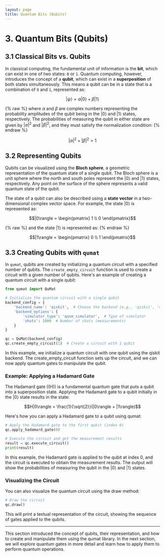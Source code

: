 ```yaml
---
layout: page
title: Quantum Bits (Qubits)
---
```


# 3. Quantum Bits (Qubits)

## 3.1 Classical Bits vs. Qubits

In classical computing, the fundamental unit of information is the **bit**, which can exist in one of two states: `0` or `1`. Quantum computing, however, introduces the concept of a **qubit**, which can exist in a **superposition** of both states simultaneously. This means a qubit can be in a state that is a combination of `0` and `1`, represented as:

$$|\psi\rangle = \alpha|0\rangle + \beta|1\rangle$$

{% raw %}
where $\alpha$ and $\beta$ are complex numbers representing the probability
amplitudes of the qubit being in the $|0\rangle$ and $|1\rangle$ states,
respectively. The probabilities of measuring the qubit in either state are given
by $|\alpha|^2$ and $|\beta|^2$, and they must satisfy the normalization condition:
{% endraw %}

$$|\alpha|^2 + |\beta|^2 = 1$$

## 3.2 Representing Qubits

Qubits can be visualized using the **Bloch sphere**, a geometric representation
of the quantum state of a single qubit. The Bloch sphere is a unit sphere where
the north and south poles represent the $|0\rangle$ and $|1\rangle$ states,
respectively. Any point on the surface of the sphere represents a valid quantum
state of the qubit.

The state of a qubit can also be described using a **state vector** in a
two-dimensional complex vector space. For example, the state $|0\rangle$ is
represented as:

$$|0\rangle = \begin{pmatrix} 1 \\ 0 \end{pmatrix}$$

{% raw %}
and the state $|1\rangle$ is represented as:
{% endraw %}

$$|1\rangle = \begin{pmatrix} 0 \\ 1 \end{pmatrix}$$

## 3.3 Creating Qubits with `qumat`

In `qumat`, qubits are created by initializing a quantum circuit with a specified number of qubits. The `create_empty_circuit` function is used to create a circuit with a given number of qubits. Here's an example of creating a quantum circuit with a single qubit:

```python
from qumat import QuMat

# Initialize the quantum circuit with a single qubit
backend_config = {
    'backend_name': 'qiskit',  # Choose the backend (e.g., 'qiskit', 'cirq', 'amazon_braket')
    'backend_options': {
        'simulator_type': 'qasm_simulator',  # Type of simulator
        'shots': 1000  # Number of shots (measurements)
    }
}

qc = QuMat(backend_config)
qc.create_empty_circuit(1)  # Create a circuit with 1 qubit
```

In this example, we initialize a quantum circuit with one qubit using the qiskit backend. The create_empty_circuit function sets up the circuit, and we can now apply quantum gates to manipulate the qubit.

### Example: Applying a Hadamard Gate

The Hadamard gate ((H)) is a fundamental quantum gate that puts a qubit into a
superposition state. Applying the Hadamard gate to a qubit initially in the
$|0\rangle$ state results in the state:

$$H|0\rangle = \frac{1}{\sqrt{2}}(|0\rangle + |1\rangle)$$

Here's how you can apply a Hadamard gate to a qubit using qumat:

```python
# Apply the Hadamard gate to the first qubit (index 0)
qc.apply_hadamard_gate(0)

# Execute the circuit and get the measurement results
result = qc.execute_circuit()
print(result)
```

In this example, the Hadamard gate is applied to the qubit at index 0, and the
circuit is executed to obtain the measurement results. The output will show the
probabilities of measuring the qubit in the $|0\rangle$ and $|1\rangle$ states.

### Visualizing the Circuit

You can also visualize the quantum circuit using the draw method:

```python
# Draw the circuit
qc.draw()
```

This will print a textual representation of the circuit, showing the sequence of gates applied to the qubits.

---

This section introduced the concept of qubits, their representation, and how to create and manipulate them using the qumat library. In the next section, we will explore quantum gates in more detail and learn how to apply them to perform quantum operations.
